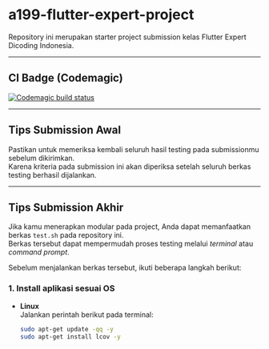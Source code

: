 # a199-flutter-expert-project

Repository ini merupakan starter project submission kelas Flutter Expert Dicoding Indonesia.

---

## CI Badge (Codemagic)

[![Codemagic build status](https://api.codemagic.io/apps/68bda5d6188c0542693d75a9/68bda5d6188c0542693d75a8/status_badge.svg)](https://codemagic.io/app/68bda5d6188c0542693d75a9/68bda5d6188c0542693d75a8/latest_build)

---

## Tips Submission Awal

Pastikan untuk memeriksa kembali seluruh hasil testing pada submissionmu sebelum dikirimkan.  
Karena kriteria pada submission ini akan diperiksa setelah seluruh berkas testing berhasil dijalankan.

---

## Tips Submission Akhir

Jika kamu menerapkan modular pada project, Anda dapat memanfaatkan berkas `test.sh` pada repository ini.  
Berkas tersebut dapat mempermudah proses testing melalui *terminal* atau *command prompt*.  

Sebelum menjalankan berkas tersebut, ikuti beberapa langkah berikut:

### 1. Install aplikasi sesuai OS

- **Linux**  
  Jalankan perintah berikut pada terminal:
  ```bash
  sudo apt-get update -qq -y
  sudo apt-get install lcov -y
